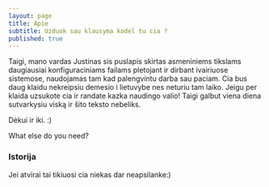 ```yaml
---
layout: page
title: Apie
subtitle: Uzduok sau klausyma kodel tu cia ?
published: true
---
```

Taigi, mano vardas Justinas sis puslapis skirtas asmeniniems tikslams daugiausiai konfiguraciniams failams pletojant ir dirbant ivairiuose sistemose, naudojamas tam kad palengvintu darba sau paciam. Cia bus daug klaidu nekreipsiu demesio i lietuvybe nes neturiu tam laiko. Jeigu per klaida uzsukote cia ir randate kazka naudingo  valio! Taigi galbut viena diena sutvarkysiu viską ir šito teksto nebeliks.

Dėkui ir iki. :)

What else do you need?

### Istorija

Jei atvirai tai tikiuosi cia niekas dar neapsilanke:)
